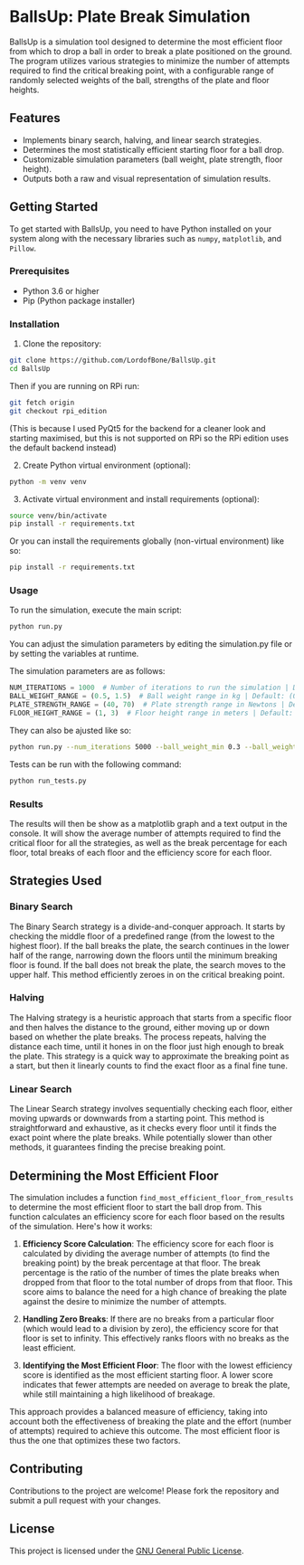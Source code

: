 # BallsUp: Plate Break Simulation

BallsUp is a simulation tool designed to determine the most efficient floor from which to drop a ball in order to break a plate positioned on the ground. 
The program utilizes various strategies to minimize the number of attempts required to find the critical breaking point, 
with a configurable range of randomly selected weights of the ball, strengths of the plate and floor heights.

## Features

- Implements binary search, halving, and linear search strategies.
- Determines the most statistically efficient starting floor for a ball drop.
- Customizable simulation parameters (ball weight, plate strength, floor height).
- Outputs both a raw and visual representation of simulation results.

## Getting Started

To get started with BallsUp, you need to have Python installed on your system along with the necessary libraries such as `numpy`, `matplotlib`, and `Pillow`.

### Prerequisites

- Python 3.6 or higher
- Pip (Python package installer)

### Installation

1. Clone the repository:
```bash
git clone https://github.com/LordofBone/BallsUp.git
cd BallsUp
```

Then if you are running on RPi run:
```bash
git fetch origin
git checkout rpi_edition
```

(This is because I used PyQt5 for the backend for a cleaner look and starting maximised, but this is not supported on RPi
so the RPi edition uses the default backend instead)

2. Create Python virtual environment (optional):
```bash
python -m venv venv
```

3. Activate virtual environment and install requirements (optional):
```bash
source venv/bin/activate
pip install -r requirements.txt
```

Or you can install the requirements globally (non-virtual environment) like so:
```bash
pip install -r requirements.txt
```

### Usage

To run the simulation, execute the main script:
```bash
python run.py
```

You can adjust the simulation parameters by editing the simulation.py file or by setting the variables at runtime.

The simulation parameters are as follows:
```python
NUM_ITERATIONS = 1000  # Number of iterations to run the simulation | Default: 1000
BALL_WEIGHT_RANGE = (0.5, 1.5)  # Ball weight range in kg | Default: (0.5, 1.5)
PLATE_STRENGTH_RANGE = (40, 70)  # Plate strength range in Newtons | Default: (40, 70)
FLOOR_HEIGHT_RANGE = (1, 3)  # Floor height range in meters | Default: (1, 3)
```

They can also be ajusted like so:
```bash
python run.py --num_iterations 5000 --ball_weight_min 0.3 --ball_weight_max 2.0 --plate_strength_min 30 --plate_strength_max 80
```

Tests can be run with the following command:
```bash
python run_tests.py
```

### Results

The results will then be show as a matplotlib graph and a text output in the console.
It will show the average number of attempts required to find the critical floor for all the strategies, as well as the break percentage for each floor, 
total breaks of each floor and the efficiency score for each floor.

## Strategies Used

### Binary Search
The Binary Search strategy is a divide-and-conquer approach. It starts by checking the middle floor of a predefined range
(from the lowest to the highest floor). If the ball breaks the plate, the search continues in the lower half of the range, 
narrowing down the floors until the minimum breaking floor is found. If the ball does not break the plate, the search moves to the upper half. 
This method efficiently zeroes in on the critical breaking point.

### Halving
The Halving strategy is a heuristic approach that starts from a specific floor and then halves the distance to the ground, 
either moving up or down based on whether the plate breaks. The process repeats, halving the distance each time, 
until it hones in on the floor just high enough to break the plate. This strategy is a quick way to approximate the breaking point as a start, 
but then it linearly counts to find the exact floor as a final fine tune.

### Linear Search
The Linear Search strategy involves sequentially checking each floor, either moving upwards or downwards from a starting point. 
This method is straightforward and exhaustive, as it checks every floor until it finds the exact point where the plate breaks. 
While potentially slower than other methods, it guarantees finding the precise breaking point.

## Determining the Most Efficient Floor

The simulation includes a function `find_most_efficient_floor_from_results` to determine the most efficient floor to start the ball drop from. 
This function calculates an efficiency score for each floor based on the results of the simulation. Here's how it works:

1. **Efficiency Score Calculation**: The efficiency score for each floor is calculated by dividing the average number of attempts (to find the breaking point) by the break percentage at that floor. The break percentage is the ratio of the number of times the plate breaks when dropped from that floor to the total number of drops from that floor. This score aims to balance the need for a high chance of breaking the plate against the desire to minimize the number of attempts.

2. **Handling Zero Breaks**: If there are no breaks from a particular floor (which would lead to a division by zero), the efficiency score for that floor is set to infinity. This effectively ranks floors with no breaks as the least efficient.

3. **Identifying the Most Efficient Floor**: The floor with the lowest efficiency score is identified as the most efficient starting floor. A lower score indicates that fewer attempts are needed on average to break the plate, while still maintaining a high likelihood of breakage.

This approach provides a balanced measure of efficiency, taking into account both the effectiveness of breaking the plate and the effort (number of attempts) required to achieve this outcome. The most efficient floor is thus the one that optimizes these two factors.


## Contributing

Contributions to the project are welcome! Please fork the repository and submit a pull request with your changes.

## License

This project is licensed under the [GNU General Public License](https://www.gnu.org/licenses/gpl-3.0.en.html).